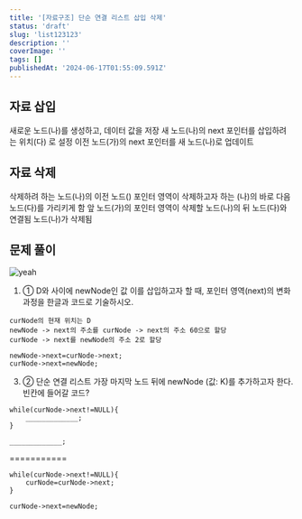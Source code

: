 ```yaml
---
title: '[자료구조] 단순 연결 리스트 삽입 삭제'
status: 'draft'
slug: 'list123123'
description: ''
coverImage: ''
tags: []
publishedAt: '2024-06-17T01:55:09.591Z'
---
```

## 자료 삽입
새로운 노드(나)를 생성하고, 데이터 값을 저장
새 노드(나)의 next 포인터를 삽입하려는 위치(다) 로 설정
이전 노드(가)의 next 포인터를 새 노드(나)로 업데이트



## 자료 삭제
삭제하려 하는 노드(나)의 이전 노드() 포인터 영역이 삭제하고자 하는 (나)의 바로 다음 노드(다)를 가리키게 함
앞 노드(가)의 포인터 영역이 삭제할 노드(나)의 뒤 노드(다)와 연결됨
노드(나)가 삭제됨


## 문제 풀이

![yeah](http://cdn.jcde.xyz/u/14jw4x.png)
1. ① D와 사이에 newNode인 값 이를 삽입하고자 할 때, 포인터 영역(next)의 변화과정을 한글과 코드로 기술하시오.
```
curNode의 현재 위치는 D
newNode -> next의 주소를 curNode -> next의 주소 60으로 할당
curNode -> next를 newNode의 주소 2로 할당
 
newNode->next=curNode->next;
curNode->next=newNode; 
```

3. ② 단순 연결 리스트 가장 마지막 노드 뒤에 newNode (값: K)를 추가하고자 한다.
빈칸에 들어갈 코드?
```
while(curNode->next!=NULL){
	_____________;
}

_____________;
```

===========
```
while(curNode->next!=NULL){
	curNode=curNode->next;
}

curNode->next=newNode;
```
